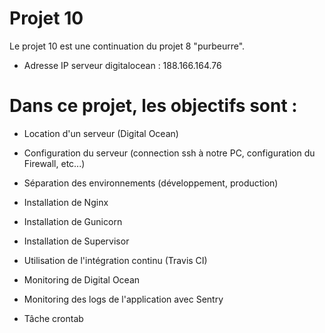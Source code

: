 # Projet 10

Le projet 10 est une continuation du projet 8 "purbeurre".

- Adresse IP serveur digitalocean : 188.166.164.76

# Dans ce projet, les objectifs sont :

- Location d'un serveur (Digital Ocean)

- Configuration du serveur (connection ssh à notre PC, configuration du Firewall, etc...)

- Séparation des environnements (développement, production)

- Installation de Nginx

- Installation de Gunicorn

- Installation de Supervisor

- Utilisation de l'intégration continu (Travis CI)

- Monitoring de Digital Ocean

- Monitoring des logs de l'application avec Sentry

- Tâche crontab
